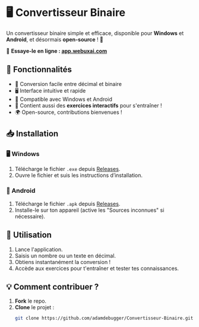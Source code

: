 # 🖥️ Convertisseur Binaire

Un convertisseur binaire simple et efficace, disponible pour **Windows** et **Android**, et désormais **open-source** ! 🚀

🔗 **Essaye-le en ligne : [app.webuxai.com](https://app.webuxai.com)**  

## 📌 Fonctionnalités
- 🔢 Conversion facile entre décimal et binaire
- 🖥️ Interface intuitive et rapide
- 📱 Compatible avec Windows et Android
- 📝 Contient aussi des **exercices interactifs** pour s'entraîner !
- 🌍 Open-source, contributions bienvenues !

## 📥 Installation

### 🖥️ Windows
1. Télécharge le fichier `.exe` depuis [Releases](https://github.com/adamdebugger/Convertisseur-Binaire/blob/main/Install_Convertisseur_Binaire.exe).
2. Ouvre le fichier et suis les instructions d’installation.

### 📱 Android
1. Télécharge le fichier `.apk` depuis [Releases](https://github.com/adamdebugger/Convertisseur-Binaire/blob/main/Convertisseur-Binaire.apk).
2. Installe-le sur ton appareil (active les "Sources inconnues" si nécessaire).

## 🔧 Utilisation
1. Lance l'application.
2. Saisis un nombre ou un texte en décimal.
3. Obtiens instantanément la conversion !
4. Accède aux exercices pour t'entraîner et tester tes connaissances.

## 💡 Comment contribuer ?
1. **Fork** le repo.
2. **Clone** le projet :  
   ```sh
   git clone https://github.com/adamdebugger/Convertisseur-Binaire.git


